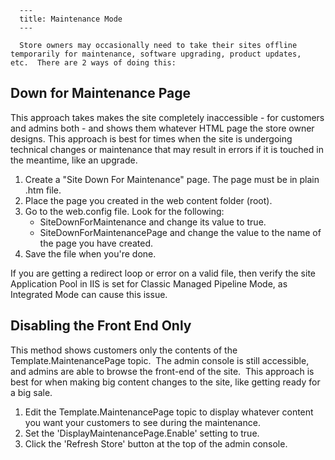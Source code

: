 
      ---
      title: Maintenance Mode
      ---

      Store owners may occasionally need to take their sites offline temporarily for maintenance, software upgrading, product updates, etc.  There are 2 ways of doing this:  

Down for Maintenance Page
-------------------------

This approach takes makes the site completely inaccessible - for customers and admins both - and shows them whatever HTML page the store owner designs. This approach is best for times when the site is undergoing technical changes or maintenance that may result in errors if it is touched in the meantime, like an upgrade.

1.  Create a "Site Down For Maintenance" page. The page must be in plain .htm file.
2.  Place the page you created in the web content folder (root).
3.  Go to the web.config file. Look for the following:
    *   SiteDownForMaintenance and change its value to true.
    *   SiteDownForMaintenancePage and change the value to the name of the page you have created.
4.  Save the file when you're done.

If you are getting a redirect loop or error on a valid file, then verify the site Application Pool in IIS is set for Classic Managed Pipeline Mode, as Integrated Mode can cause this issue.  

Disabling the Front End Only
----------------------------

This method shows customers only the contents of the Template.MaintenancePage topic.  The admin console is still accessible, and admins are able to browse the front-end of the site.  This approach is best for when making big content changes to the site, like getting ready for a big sale.  

1.  Edit the Template.MaintenancePage topic to display whatever content you want your customers to see during the maintenance.
2.  Set the 'DisplayMaintenancePage.Enable' setting to true.
3.  Click the 'Refresh Store' button at the top of the admin console.
      